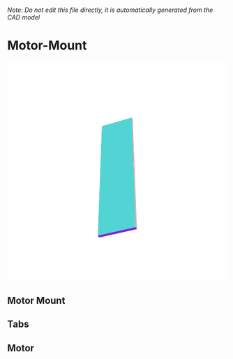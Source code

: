 ###### Note: Do not edit this file directly, it is automatically generated from the CAD model

# Motor-Mount

![](/project.svg)

## Motor Mount


## Tabs


## Motor


